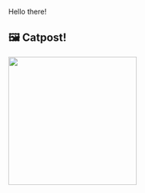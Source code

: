 Hello there!



## 🖼️ Catpost!

<sub>
    <img src="https://cdn2.thecatapi.com/images/arr.jpg" height="256">
</sub>

